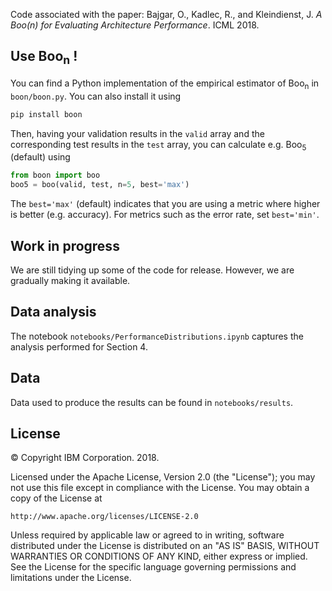 Code associated with the paper: 
Bajgar, O., Kadlec, R., and Kleindienst, J. *A Boo(n) for Evaluating Architecture Performance*. ICML 2018.

## Use Boo<sub>n</sub> !
You can find a Python implementation of the empirical estimator of Boo<sub>n</sub> in `boon/boon.py`. You can also install
it using

```bash
pip install boon
```

Then, having your validation results in the `valid` array and the corresponding test results in the `test` array, you can calculate e.g. Boo<sub>5</sub> (default) using
```python
from boon import boo
boo5 = boo(valid, test, n=5, best='max')
```
The `best='max'` (default) indicates that you are using a metric where higher is better (e.g. accuracy). For metrics such as the error rate, set `best='min'`.


## Work in progress
We are still tidying up some of the code for release. However, we are gradually making it available.

## Data analysis
The notebook `notebooks/PerformanceDistributions.ipynb` captures the analysis performed for Section 4.

## Data
Data used to produce the results can be found in `notebooks/results`.


## License
© Copyright IBM Corporation. 2018.

Licensed under the Apache License, Version 2.0 (the "License");
you may not use this file except in compliance with the License.
You may obtain a copy of the License at

    http://www.apache.org/licenses/LICENSE-2.0

Unless required by applicable law or agreed to in writing, software
distributed under the License is distributed on an "AS IS" BASIS,
WITHOUT WARRANTIES OR CONDITIONS OF ANY KIND, either express or implied.
See the License for the specific language governing permissions and
limitations under the License.
